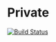 # Private

[![Build Status](https://travis-ci.org/codles/Private.jl.svg?branch=master)](https://travis-ci.org/codles/Private.jl)
